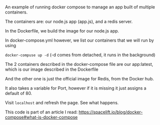 An example of running docker compose to manage an app built of multiple containers.

The containers are: our node.js app (app.js), and a redis server.

In the Dockerfile, we build the image for our node.js app.

In docker-compose.yml however, we list our containers that we will run by using 

`docker-compuse up -d` (-d comes from detached, it runs in the background)

The 2 containers described in the docker-compose file are our app:latest, which is our image described in the Dockerfile

And the other one is just the official image for Redis, from the Docker hub.

It also takes a variable for Port, however if it is missing it just assigns a default of 80.

Visit `localhost` and refresh the page. See what happens.

This code is part of an article I read:
https://spacelift.io/blog/docker-compose#what-is-docker-compose
